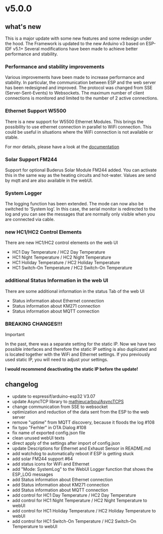 # v5.0.0

## what's new

This is a major update with some new features and some redesign under the hood.
The Framework is updated to the new Arduino v3 based on ESP-IDF v5.1+
Several modifications have been made to achieve better performance and stability.

### Performance and stability improvements

Various improvements have been made to increase performance and stability. In particular, the communication between ESP and the web server has been redesigned and improved. The protocol was changed from SSE (Server-Sent-Events) to Websockets.
The maximum number of client connections is monitored and limited to the number of 2 active connections.


### Ethernet Support W5500

There is a new support for W5500 Ethernet Modules. This brings the possibility to use ethernet connection in parallel to WiFi connection.
This could be useful in situations where the WiFi connection is not available or stable.

For mor details, please have a look at the [documentation](https://github.com/dewenni/ESP_Buderus_KM271?tab=readme-ov-file#optional-ethernet-module-w5500) 


### Solar Support FM244

Support for optional Buderus Solar Module FM244 added. You can activate this in the same way as the heating circuits and hot-water.
Values are send by mqtt and are also available in the webUI.

### System Logger

The logging function has been extended. The mode can now also be switched to ‘System log’. In this case, the serial monitor is redirected to the log and you can see the messages that are normally only visible when you are connected via cable.

### new HC1/HC2 Control Elements

There are new HC1/HC2 control elements on the web UI

- HC1 Day Temperature / HC2 Day Temperature
- HC1 Night Temperature / HC2 Night Temperature
- HC1 Holiday Temperature / HC2 Holiday Temperature
- HC1 Switch-On Temperature / HC2 Switch-On Temperature

### additional Status Information in the web UI

There are some additional information in the status Tab of the web UI

- Status information about Ethernet connection
- Status information about KM271 connection
- Status information about MQTT connection

### BREAKING CHANGES!!!

> [!IMPORTANT]   
> In the past, there was a separate setting for the static IP. Now we have two possible interfaces and therefore the static IP setting is also duplicated and is located together with the WiFi and Ethernet settings. If you previously used static IP, you will need to adjust your settings.
>
>**I would recommend deactivating the static IP before the update!**


## changelog

- update to espressif/arduino-esp32 V3.07
- update AsyncTCP library to [mathieucarbou/AsyncTCPS](https://github.com/mathieucarbou/AsyncTCP)
- change communication from SSE to websocket
- optimization and reduction of the data sent from the ESP to the web server
- remove "uptime" from MQTT discovery, because it floods the log #108
- fix typo "Ferhler" in OTA Dialog #108
- fix name of exported config.json file
- clean unused webUI texts
- direct apply of the settings after import of config.json
- update Descriptions for Ethernet and Exhaust Sensor in README.md
- add watchdog to automatically reboot if ESP is getting stuck
- add solar FM244 support #64
- add status icons for WiFi and Ethernet
- add "Mode: SystemLog" to the WebUI Logger function that shows the ESP_LOG messages
- add Status information about Ethernet connection
- add Status information about KM271 connection
- add Status information about MQTT connection
- add control for HC1 Day Temperature / HC2 Day Temperature
- add control for HC1 Night Temperature / HC2 Night Temperature to webUI
- add control for HC1 Holiday Temperature / HC2 Holiday Temperature to webUI
- add control for HC1 Switch-On Temperature / HC2 Switch-On Temperature to webUI